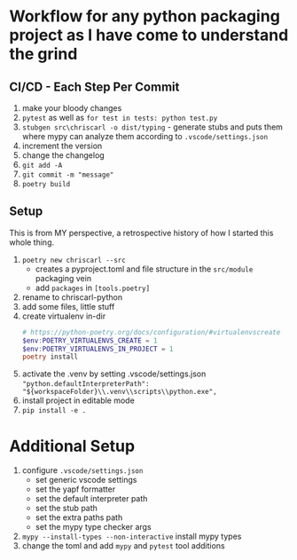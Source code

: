 # Workflow for any python packaging project as I have come to understand the grind


## CI/CD - Each Step Per Commit
1. make your bloody changes
2. `pytest` as well as `for test in tests: python test.py`
3. `stubgen src\chriscarl -o dist/typing` - generate stubs and puts them where mypy can analyze them according to `.vscode/settings.json`
4. increment the version
5. change the changelog
6. `git add -A`
7. `git commit -m "message"`
8. `poetry build`



## Setup
This is from MY perspective, a retrospective history of how I started this whole thing.

1. `poetry new chriscarl --src`
    - creates a pyproject.toml and file structure in the `src/module` packaging vein
    - add `packages` in `[tools.poetry]`
2. rename to chriscarl-python
3. add some files, little stuff
4. create virtualenv in-dir
    ```powershell
    # https://python-poetry.org/docs/configuration/#virtualenvscreate
    $env:POETRY_VIRTUALENVS_CREATE = 1
    $env:POETRY_VIRTUALENVS_IN_PROJECT = 1
    poetry install
    ```
5. activate the .venv by setting .vscode/settings.json `"python.defaultInterpreterPath": "${workspaceFolder}\\.venv\\scripts\\python.exe",`
6. install project in editable mode
7. `pip install -e .`


# Additional Setup
1. configure `.vscode/settings.json`
    - set generic vscode settings
    - set the yapf formatter
    - set the default interpreter path
    - set the stub path
    - set the extra paths path
    - set the mypy type checker args
2. `mypy --install-types --non-interactive` install mypy types
3. change the toml and add `mypy` and `pytest` tool additions
